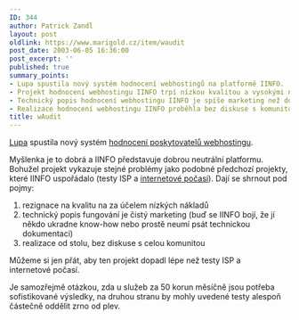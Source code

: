 ```yaml
---
ID: 344
author: Patrick Zandl
layout: post
oldlink: https://www.marigold.cz/item/waudit
post_date: 2003-06-05 16:36:00
post_excerpt: ''
published: true
summary_points:
- Lupa spustila nový systém hodnocení webhostingů na platformě IINFO.
- Projekt hodnocení webhostingu IINFO trpí nízkou kvalitou a vysokými náklady.
- Technický popis hodnocení webhostingu IINFO je spíše marketing než dokumentace.
- Realizace hodnocení webhostingu IINFO proběhla bez diskuse s komunitou.
title: wAudit
---
```


<p>
<A href="http://www.lupa.cz/clanek.php3?show=2868">Lupa</A> spustila nový systém <A href="http://www.lupa.cz/waudit/">hodnocení poskytovatelů webhostingu</A>. </p>

<p>
Myšlenka je to dobrá a IINFO představuje dobrou neutrální platformu. Bohužel projekt vykazuje stejné problémy jako podobné předchozí&#160;projekty, které IINFO uspořádalo (testy ISP a <A href="http://www.lupa.cz/pocasi/">internetové počasí</A>). Dají se shrnout pod pojmy:</p>

<OL>
<LI>rezignace na kvalitu na&#160;za účelem&#160;nízkých nákladů</LI>
<LI>technický popis fungování je čistý marketing (buď se IINFO bojí, že jí někdo ukradne know-how nebo prostě neumí psát technickou dokumentaci)</LI>
<LI>realizace od stolu, bez diskuse s&#160;celou komunitou</LI></OL>
<p>
Můžeme si jen přát, aby ten projekt dopadl lépe než&#160;testy ISP a internetové&#160;počasí. </p>

<p>
Je samozřejmě otázkou, zda u služeb za 50 korun měsíčně jsou potřeba sofistikované výsledky, na druhou stranu by mohly uvedené testy alespoň částečně oddělit zrno od plev.</p>